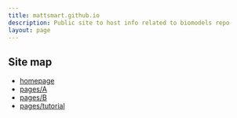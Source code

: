 ```yaml
---
title: mattsmart.github.io
description: Public site to host info related to biomodels repo
layout: page
---
```


## Site map
- [homepage](https://mattsmart.github.io/)
- [pages/A](https://mattsmart.github.io/pages/A)
- [pages/B](https://mattsmart.github.io/pages/B)
- [pages/tutorial](https://mattsmart.github.io/pages/tutorial)
